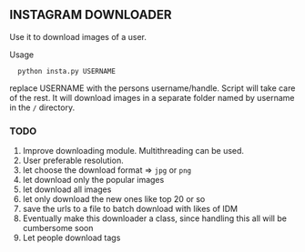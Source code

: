 ## INSTAGRAM DOWNLOADER

Use it to download images of a user.

Usage 

``` 
  python insta.py USERNAME

```

replace USERNAME with the persons username/handle. Script will take care of the rest.
It will download images in a separate folder named by username in the `/` directory.


### TODO
1. Improve downloading module. Multithreading can be used.
1. User preferable resolution.
1. let choose the download format => `jpg` or `png`
1. let download only the popular images
1. let download all images
1. let only download the new ones like top 20 or so
1. save the urls to a file to batch download with likes of IDM
1. Eventually make this downloader a class, since handling this all will be cumbersome soon
1. Let people download tags


